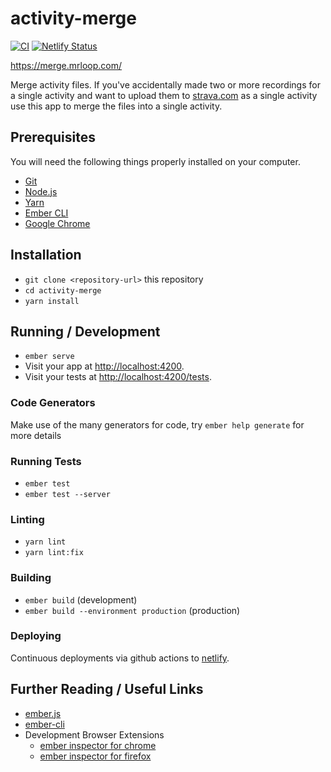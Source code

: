# activity-merge

[![CI](https://github.com/mrloop/activity-merge/actions/workflows/ci.yml/badge.svg)](https://github.com/mrloop/activity-merge/actions/workflows/ci.yml)  [![Netlify Status](https://api.netlify.com/api/v1/badges/56f52298-a710-4981-9ef1-7f0e17058cab/deploy-status)](https://app.netlify.com/sites/activity-merge/deploys)

https://merge.mrloop.com/

Merge activity files. If you've accidentally made two or more recordings for a single activity and want to upload them to [strava.com](https://www.strava.com/) as a single activity use this app to merge the files into a single activity.

## Prerequisites

You will need the following things properly installed on your computer.

* [Git](https://git-scm.com/)
* [Node.js](https://nodejs.org/)
* [Yarn](https://yarnpkg.com/)
* [Ember CLI](https://ember-cli.com/)
* [Google Chrome](https://google.com/chrome/)

## Installation

* `git clone <repository-url>` this repository
* `cd activity-merge`
* `yarn install`

## Running / Development

* `ember serve`
* Visit your app at [http://localhost:4200](http://localhost:4200).
* Visit your tests at [http://localhost:4200/tests](http://localhost:4200/tests).

### Code Generators

Make use of the many generators for code, try `ember help generate` for more details

### Running Tests

* `ember test`
* `ember test --server`

### Linting

* `yarn lint`
* `yarn lint:fix`

### Building

* `ember build` (development)
* `ember build --environment production` (production)

### Deploying

Continuous deployments via github actions to [netlify](https://www.netlify.com/).

## Further Reading / Useful Links

* [ember.js](https://emberjs.com/)
* [ember-cli](https://ember-cli.com/)
* Development Browser Extensions
  * [ember inspector for chrome](https://chrome.google.com/webstore/detail/ember-inspector/bmdblncegkenkacieihfhpjfppoconhi)
  * [ember inspector for firefox](https://addons.mozilla.org/en-US/firefox/addon/ember-inspector/)
